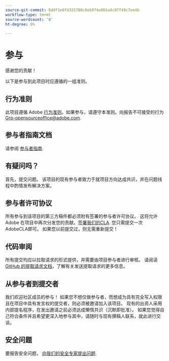 ```yaml
---
source-git-commit: 8ddf1e0fd325780c8eb974e801a4c87f49c7ee4b
workflow-type: tm+mt
source-wordcount: '0'
ht-degree: 0%

---
```

# 参与

感谢您的贡献！

以下是参与到此项目时应遵循的一组准则。

## 行为准则

此项目遵循 Adobe [行为准则](code-of-conduct.md)。如果参与，请遵守本准则。向报告不可接受的行为
[Grp-opensourceoffice@adobe.com](mailto:Grp-opensourceoffice@adobe.com).

## 参与者指南文档

请参阅 [参与者指南](https://experienceleague.adobe.com/docs/contributor/contributor-guide/introduction.html).

## 有疑问吗？

首先，提交问题。 该项目的现有参与者致力于就项目方向达成共识，并在问题线程中酌情发布解决方案。

## 参与者许可协议

所有参与到该项目的第三方稿件都必须附有签署的参与者许可协议。 这将允许 Adobe 在项目中再次分发您的贡献。[签署我们的CLA](https://opensource.adobe.com/cla.html). 您只需提交一次AdobeCLA即可。 如果您以前提交过，则无需重新提交！

## 代码审阅

所有提交均应以拉取请求的形式提供，并需要由项目参与者进行审核。 请阅读 [GitHub 的提取请求文档](https://docs.github.com/en/pull-requests/collaborating-with-pull-requests/proposing-changes-to-your-work-with-pull-requests/about-pull-requests)，了解有关发送提取请求的更多信息。

<!--
Lastly, please follow the [pull request template](PULL_REQUEST_TEMPLATE.md) when
submitting a pull request!
-->

## 从参与者到提交者

我们欢迎社区成员的参与！ 如果您不想仅做参与者，而想成为具有完全写入权限且在项目中具有发言权的提交者，则必须被邀请加入该项目。 现有的出资人采用内部提名程序，在发出邀请之前必须达成懒惰共识（沉默即批准）。 如果您觉得自己符合条件并且希望更深入地参与其中，请随时与现有撰稿人联系，就此进行交谈。

## 安全问题

要报告安全问题， [向我们的安全专家提出问题](https://helpx.adobe.com/security/alertus.html).

